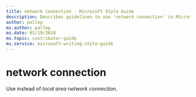 ```yaml
---
title: network connection - Microsoft Style Guide
description: Describes guidelines to use 'network connection' in Microsoft documents.
author: pallep
ms.author: pallep
ms.date: 01/19/2018
ms.topic: contributor-guide
ms.service: microsoft-writing-style-guide
---
```


# network connection

Use instead of *local area network connection*.
